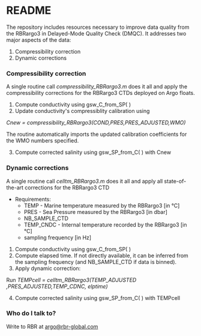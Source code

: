# README #

The repository includes resources necessary to improve data quality from the RBRargo3 in Delayed-Mode Quality Check (DMQC). It addresses two major aspects of the data:
1. Compressibility correction
2. Dynamic corrections

### Compressibility correction ###

A single routine call *compressibility_RBRargo3.m* does it all and apply the compressibility corrections for the RBRargo3 CTDs deployed on Argo floats.

1. Compute conductivity using gsw_C_from_SP( )
2. Update conductivity's compressiblity calibration using

  *Cnew = compressibility_RBRargo3(COND,PRES,PRES_ADJUSTED,WMO)*

  The routine automatically imports the updated calibration coefficients for the WMO numbers specified. 

3. Compute corrected salinity using gsw_SP_from_C( ) with Cnew


### Dynamic corrections ###

A single routine call *celltm_RBRargo3.m* does it all and apply all state-of-the-art corrections for the RBRargo3 CTD

* Requirements:
  * TEMP - Marine temperature measured by the RBRargo3 [in °C]
  * PRES - Sea Pressure measured by the RBRargo3 [in dbar]
  * NB_SAMPLE_CTD
  * TEMP_CNDC - Internal temperature recorded by the RBRargo3 [in °C]
  * sampling frequency [in Hz]

1. Compute conductivity using gsw_C_from_SP( )
2. Compute elapsed time. If not directly available, it can be inferred from the sampling frequency (and NB_SAMPLE_CTD if data is binned).
3. Apply dynamic correction:

 Run *TEMPcell = celltm_RBRargo3(TEMP_ADJUSTED ,PRES_ADJUSTED,TEMP_CDNC, elptime)*

4. Compute corrected salinity using gsw_SP_from_C( ) with TEMPcell


### Who do I talk to? ###
Write to RBR at argo@rbr-global.com
